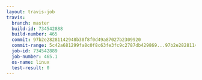```yaml
---
layout: travis-job
travis:
  branch: master
  build-id: 734542888
  build-number: 465
  commit: 97b2e28281142948b30f8f0d49a87027b2309920
  commit-range: 5c42a681299fa8c0f8c63fe3fc9c2787db429869...97b2e28281142948b30f8f0d49a87027b2309920
  job-id: 734542889
  job-number: 465.1
  os-name: linux
  test-result: 0
---
```


